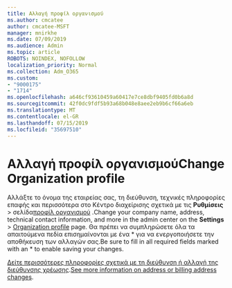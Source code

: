```yaml
---
title: Αλλαγή προφίλ οργανισμού
ms.author: cmcatee
author: cmcatee-MSFT
manager: mnirkhe
ms.date: 07/09/2019
ms.audience: Admin
ms.topic: article
ROBOTS: NOINDEX, NOFOLLOW
localization_priority: Normal
ms.collection: Adm_O365
ms.custom:
- "9000175"
- "1714"
ms.openlocfilehash: a646cf93610459a60417e7ce8dbf9405fd0b6a8d
ms.sourcegitcommit: 42f0dc9fdf5b93a68b048e8aee2eb9b6cf66a6eb
ms.translationtype: MT
ms.contentlocale: el-GR
ms.lasthandoff: 07/15/2019
ms.locfileid: "35697510"
---
```

# <a name="change-organization-profile"></a><span data-ttu-id="2ac5d-102">Αλλαγή προφίλ οργανισμού</span><span class="sxs-lookup"><span data-stu-id="2ac5d-102">Change Organization profile</span></span>

<span data-ttu-id="2ac5d-103">Αλλάξτε το όνομα της εταιρείας σας, τη διεύθυνση, τεχνικές πληροφορίες επαφής και περισσότερα στο Κέντρο διαχείρισης σχετικά με τις **Ρυθμίσεις** > σελίδα[προφίλ οργανισμού](https://go.microsoft.com/fwlink/p/?linkid=2067339) .</span><span class="sxs-lookup"><span data-stu-id="2ac5d-103">Change your company name, address, technical contact information, and more in the admin center on the **Settings** > [Organization profile](https://go.microsoft.com/fwlink/p/?linkid=2067339) page.</span></span>
<span data-ttu-id="2ac5d-104">Θα πρέπει να συμπληρώσετε όλα τα απαιτούμενα πεδία επισημαίνονται με ένα \* για να ενεργοποιήσετε την αποθήκευση των αλλαγών σας.</span><span class="sxs-lookup"><span data-stu-id="2ac5d-104">Be sure to fill in all required fields marked with an \* to enable saving your changes.</span></span>

<span data-ttu-id="2ac5d-105">[Δείτε περισσότερες πληροφορίες σχετικά με τη διεύθυνση ή αλλαγή της διεύθυνσης χρέωσης](https://docs.microsoft.com/en-us/office365/admin/manage/change-address-contact-and-more).</span><span class="sxs-lookup"><span data-stu-id="2ac5d-105">[See more information on address or billing address changes](https://docs.microsoft.com/en-us/office365/admin/manage/change-address-contact-and-more).</span></span>
